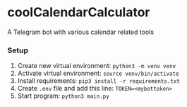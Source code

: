 # coolCalendarCalculator
A Telegram bot with various calendar related tools


### Setup

1. Create new virtual environment: `python3 -m venv venv`
2. Activate virtual environment: `source venv/bin/activate`
3. Install requirements: `pip3 install -r requirements.txt`
4. Create `.env` file and add this line: `TOKEN=<mybottoken>`
5. Start program: `python3 main.py`
